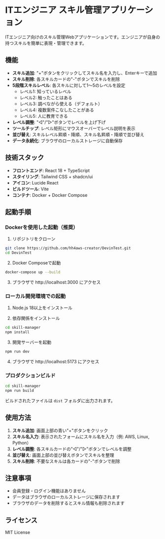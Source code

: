 # ITエンジニア スキル管理アプリケーション

ITエンジニア向けのスキル管理Webアプリケーションです。エンジニアが自身の持つスキルを簡単に表現・管理できます。

## 機能

- **スキル追加**: "+"ボタンをクリックしてスキル名を入力し、Enterキーで追加
- **スキル削除**: 各スキルカードの"-"ボタンでスキルを削除
- **5段階スキルレベル**: 各スキルに対して1〜5のレベルを設定
  - レベル1: 知っているレベル
  - レベル2: 触ったことはある
  - レベル3: 調べながら使える（デフォルト）
  - レベル4: 複数案件こなしたことがある
  - レベル5: 人に教育できる
- **レベル調整**: "◁"/"▷"ボタンでレベルを上げ下げ
- **ツールチップ**: レベル矩形にマウスオーバーでレベル説明を表示
- **並び替え**: スキルレベル昇順・降順、スキル名昇順・降順で並び替え
- **データ永続化**: ブラウザのローカルストレージに自動保存

## 技術スタック

- **フロントエンド**: React 18 + TypeScript
- **スタイリング**: Tailwind CSS + shadcn/ui
- **アイコン**: Lucide React
- **ビルドツール**: Vite
- **コンテナ**: Docker + Docker Compose

## 起動手順

### Dockerを使用した起動（推奨）

1. リポジトリをクローン
```bash
git clone https://github.com/hh4aws-creator/DevinTest.git
cd DevinTest
```

2. Docker Composeで起動
```bash
docker-compose up --build
```

3. ブラウザで http://localhost:3000 にアクセス

### ローカル開発環境での起動

1. Node.js 18以上をインストール

2. 依存関係をインストール
```bash
cd skill-manager
npm install
```

3. 開発サーバーを起動
```bash
npm run dev
```

4. ブラウザで http://localhost:5173 にアクセス

### プロダクションビルド

```bash
cd skill-manager
npm run build
```

ビルドされたファイルは `dist` フォルダに出力されます。

## 使用方法

1. **スキル追加**: 画面上部の青い"+"ボタンをクリック
2. **スキル名入力**: 表示されたフォームにスキル名を入力（例: AWS, Linux, Python）
3. **レベル調整**: 各スキルカードの"◁"/"▷"ボタンでレベルを調整
4. **並び替え**: 画面上部の並び替えボタンでスキルを整理
5. **スキル削除**: 不要なスキルは各カードの"-"ボタンで削除

## 注意事項

- 会員登録・ログイン機能はありません
- データはブラウザのローカルストレージに保存されます
- ブラウザのデータを削除するとスキル情報も削除されます

## ライセンス

MIT License

